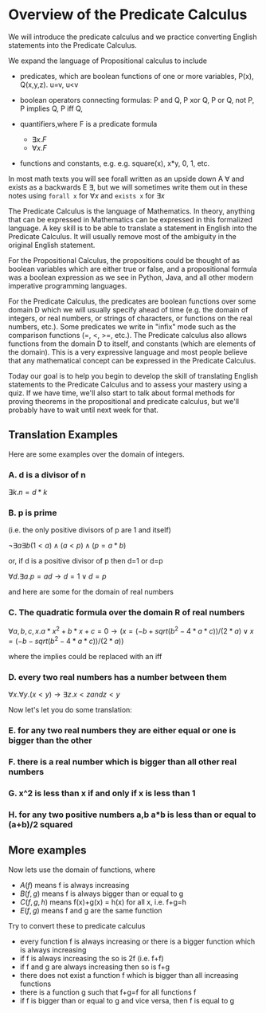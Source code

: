 # Overview of the Predicate Calculus

We will introduce the predicate calculus and we practice converting English statements into the Predicate Calculus.

We expand the language of Propositional calculus to include 

* predicates, which are boolean functions of one or more variables, P(x), Q(x,y,z). u=v, u<v
* boolean operators connecting formulas: P and Q, P xor Q, P or Q, not P, P implies Q, P iff Q, 
* quantifiers,where F is a predicate formula
  * $\exists x . F$
  * $\forall x . F$
  
* functions and constants, e.g.
  e.g. square(x),  x*y, 0, 1, etc.

In most math texts you will see forall written as an upside down A $\forall$ and exists as a backwards E $\exists$,
but we will sometimes write them out in these notes using ```forall x``` for $\forall x$ and ```exists x``` for $\exists x$


The Predicate Calculus is the language of Mathematics. In theory, anything that can be expressed in Mathematics can be expressed in this formalized language. A key skill is to be able to translate a statement in English into the Predicate Calculus. It will usually remove most of the ambiguity in the original English statement.  

For the Propositional Calculus, the propositions could be thought of as boolean variables which are either true or false, and a propositional formula was a boolean expression as we see in Python, Java, and all other modern imperative programming languages.

For the Predicate Calculus, the predicates are boolean functions over some domain D which we will usually specify ahead of time (e.g. the domain of integers, or real numbers, or strings of characters, or functions on the real numbers, etc.).  Some predicates we write in "infix" mode such as the comparison functions (=, <, >=, etc.). The Predicate calculus also allows functions from the domain D to itself, and constants (which are elements of the domain). This is a very expressive language and most people believe that any mathematical concept can be expressed in the Predicate Calculus.

Today our goal is to help you begin to develop the skill of translating English statements to the Predicate Calculus and to assess your mastery using a quiz. If we have time, we'll also start to talk about formal methods for proving theorems in the propositional and predicate calculus, but we'll probably have to wait until next week for that.

## Translation Examples
Here are some examples over the domain of integers.

### A.  d is a divisor of n  
$\exists k . n = d*k$

### B.  p is prime
(i.e. the only positive divisors of p are 1 and itself)

$\neg \exists a \exists b  (1 \lt a) \wedge (a\lt p) \wedge (p = a*b)$

or, if d is a positive divisor of p then d=1 or d=p

$\forall d . \exists a . p=ad \rightarrow d=1 \vee d=p$



and here are some for the domain of real numbers

### C. The quadratic formula over the domain R of real numbers

$\forall a,b,c,x . 
  a*x^2 + b*x + c = 0 \rightarrow 
       (  x = (-b + sqrt(b^2-4*a*c))/(2*a)
         \vee 
          x = (-b - sqrt(b^2-4*a*c))/(2*a)
       )$

where the implies could be replaced with an iff

### D. every two real numbers has a number between them
$\forall x. \forall y.  (x<y) \rightarrow \exists z. x<z and z<y$

Now let's let you do some translation:

### E. for any two real numbers they are either equal or one is bigger than the other

### F. there is a real number which is bigger than all other real numbers

### G.  x^2 is less than x if and only if x is less than 1

### H. for any two positive numbers a,b   a*b is less than or equal to (a+b)/2 squared

## More examples
Now lets use the domain of functions, where 
* $A(f)$ means f is always increasing
* $B(f,g)$  means f is always bigger than or equal to g
* $C(f,g,h)$ means f(x)+g(x) = h(x) for all x, i.e. f+g=h
* $E(f,g)$ means f and g are the same function

Try to convert these to predicate calculus
* every function f is always increasing or there is a bigger function which is always increasing
* if f is always increasing the so is 2f (i.e. f+f)
* if f and g are always increasing then so is f+g
* there does not exist a function f which is bigger than all increasing functions
* there is a function g such that f+g=f for all functions f
* if f is bigger than or equal to g and vice versa, then f is equal to g


